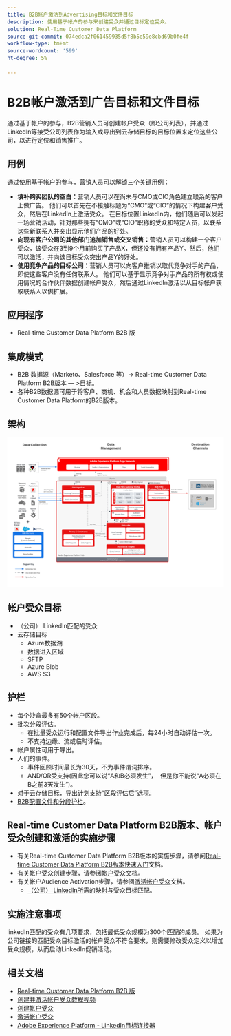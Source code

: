```yaml
---
title: B2B帐户激活到Advertising目标和文件目标
description: 使用基于帐户的参与来创建受众并通过目标定位受众。
solution: Real-Time Customer Data Platform
source-git-commit: 074edca2f061459935d5f8b5e59e8cbd69b0fe4f
workflow-type: tm+mt
source-wordcount: '599'
ht-degree: 5%

---
```


# B2B帐户激活到广告目标和文件目标

通过基于帐户的参与，B2B营销人员可创建帐户受众（即公司列表），并通过LinkedIn等接受公司列表作为输入或导出到云存储目标的目标位置来定位这些公司，以进行定位和销售推广。

## 用例

通过使用基于帐户的参与，营销人员可以解锁三个关键用例：

* **填补购买团队的空白：**&#x200B;营销人员可以在尚未与CMO或CIO角色建立联系的客户上做广告。 他们可以首先在不接触标题为“CMO”或“CIO”的情况下构建客户受众，然后在LinkedIn上激活受众。 在目标位置LinkedIn内，他们随后可以发起一场营销活动，针对那些拥有“CMO”或“CIO”职称的受众和特定人员，以联系这些新联系人并突出显示他们产品的好处。
* **向现有客户公司的其他部门追加销售或交叉销售：**&#x200B;营销人员可以构建一个客户受众，该受众在3到9个月前购买了产品X，但还没有拥有产品Y。然后，他们可以激活，并向该目标受众突出产品Y的好处。
* **使用竞争产品的目标公司：**&#x200B;营销人员可以向客户推销以取代竞争对手的产品，即使这些客户没有任何联系人。 他们可以基于显示竞争对手产品的所有权或使用情况的合作伙伴数据创建帐户受众，然后通过LinkedIn激活以从目标帐户获取联系人以供扩展。

## 应用程序

* Real-time Customer Data Platform B2B 版

## 集成模式

* B2B 数据源（Marketo、Salesforce 等）-> Real-time Customer Data Platform B2B版本 — >目标。
* 各种B2B数据源可用于将客户、商机、机会和人员数据映射到Real-time Customer Data Platform的B2B版本。

## 架构

![B2B帐户Audience ActivationBlueprint的参考体系结构](assets/b2b-blueprint-account-audience-activation.png)

## 帐户受众目标

* （公司） LinkedIn匹配的受众
* 云存储目标
   * Azure数据湖
   * 数据进入区域
   * SFTP
   * Azure Blob
   * AWS S3

## 护栏

* 每个沙盒最多有50个帐户区段。
* 批次分段评估。
   * 在批量受众运行和配置文件导出作业完成后，每24小时自动评估一次。
   * 不支持边缘、流或临时评估。
* 帐户属性可用于导出。
* 人们的事件。
   * 事件回顾时间最长为30天，不为事件谓词排序。
   * AND/OR受支持(因此您可以说“A和B必须发生”，  但是你不能说“A必须在B之前3天发生”)。
* 对于云存储目标，导出计划支持“区段评估后”选项。
* [B2B配置文件和分段护栏](https://experienceleague.adobe.com/en/docs/experience-platform/rtcdp/intro/rtcdpb2b-intro/b2b-guardrails)。

## Real-time Customer Data Platform B2B版本、帐户受众创建和激活的实施步骤

* 有关Real-time Customer Data Platform B2B版本的实施步骤，请参阅[Real-time Customer Data Platform B2B版本快速入门](https://experienceleague.adobe.com/en/docs/experience-platform/rtcdp/intro/rtcdpb2b-intro/b2b-tutorial)文档。
* 有关帐户受众创建步骤，请参阅[帐户受众](https://experienceleague.adobe.com/en/docs/experience-platform/segmentation/ui/account-audiences)文档。
* 有关帐户Audience Activation步骤，请参阅[激活帐户受众](https://experienceleague.adobe.com/en/docs/experience-platform/destinations/ui/activate/activate-account-audiences)文档。
   * [（公司） LinkedIn所需的映射与受众目标](https://experienceleague.adobe.com/en/docs/experience-platform/destinations/ui/activate/activate-account-audiences#required-mappings)匹配。

## 实施注意事项

linkedIn匹配的受众有几项要求，包括最低受众规模为300个匹配的成员。 如果为公司链接的匹配受众目标激活的帐户受众不符合要求，则需要修改受众定义以增加受众规模，从而启动LinkedIn促销活动。

## 相关文档

* [Real-time Customer Data Platform B2B 版](https://experienceleague.adobe.com/en/docs/experience-platform/rtcdp/intro/rtcdpb2b-intro/b2b-overview)
* [创建并激活帐户受众教程视频](https://experienceleague.adobe.com/zh-hans/docs/platform-learn/tutorials/audiences/create-audiences-with-b2b-data)
* [创建帐户受众](https://experienceleague.adobe.com/en/docs/experience-platform/segmentation/ui/account-audiences)
* [激活帐户受众](https://experienceleague.adobe.com/en/docs/experience-platform/destinations/ui/activate/activate-account-audiences)
* [Adobe Experience Platform - LinkedIn目标连接器](https://experienceleague.adobe.com/en/docs/experience-platform/destinations/catalog/social/linkedin)

